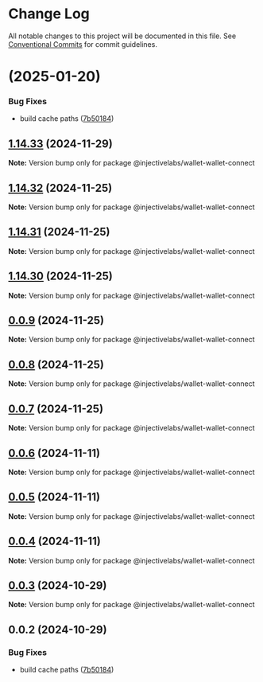 # Change Log

All notable changes to this project will be documented in this file.
See [Conventional Commits](https://conventionalcommits.org) for commit guidelines.

#  (2025-01-20)


### Bug Fixes

* build cache paths ([7b50184](https://github.com/InjectiveLabs/injective-ts/commit/7b5018431d970bfb00d022878fbf7994e4878e72))





## [1.14.33](https://github.com/InjectiveLabs/injective-ts/compare/@injectivelabs/wallet-wallet-connect@1.14.33-beta.4...@injectivelabs/wallet-wallet-connect@1.14.33) (2024-11-29)

**Note:** Version bump only for package @injectivelabs/wallet-wallet-connect





## [1.14.32](https://github.com/InjectiveLabs/injective-ts/compare/@injectivelabs/wallet-wallet-connect@1.14.31...@injectivelabs/wallet-wallet-connect@1.14.32) (2024-11-25)

**Note:** Version bump only for package @injectivelabs/wallet-wallet-connect





## [1.14.31](https://github.com/InjectiveLabs/injective-ts/compare/@injectivelabs/wallet-wallet-connect@1.14.30...@injectivelabs/wallet-wallet-connect@1.14.31) (2024-11-25)

**Note:** Version bump only for package @injectivelabs/wallet-wallet-connect





## [1.14.30](https://github.com/InjectiveLabs/injective-ts/compare/@injectivelabs/wallet-wallet-connect@0.0.9...@injectivelabs/wallet-wallet-connect@1.14.30) (2024-11-25)

**Note:** Version bump only for package @injectivelabs/wallet-wallet-connect





## [0.0.9](https://github.com/InjectiveLabs/injective-ts/compare/@injectivelabs/wallet-wallet-connect@0.0.8...@injectivelabs/wallet-wallet-connect@0.0.9) (2024-11-25)

**Note:** Version bump only for package @injectivelabs/wallet-wallet-connect





## [0.0.8](https://github.com/InjectiveLabs/injective-ts/compare/@injectivelabs/wallet-wallet-connect@0.0.7...@injectivelabs/wallet-wallet-connect@0.0.8) (2024-11-25)

**Note:** Version bump only for package @injectivelabs/wallet-wallet-connect





## [0.0.7](https://github.com/InjectiveLabs/injective-ts/compare/@injectivelabs/wallet-wallet-connect@0.0.7-beta.4...@injectivelabs/wallet-wallet-connect@0.0.7) (2024-11-25)

**Note:** Version bump only for package @injectivelabs/wallet-wallet-connect





## [0.0.6](https://github.com/InjectiveLabs/injective-ts/compare/@injectivelabs/wallet-wallet-connect@0.0.5...@injectivelabs/wallet-wallet-connect@0.0.6) (2024-11-11)

**Note:** Version bump only for package @injectivelabs/wallet-wallet-connect





## [0.0.5](https://github.com/InjectiveLabs/injective-ts/compare/@injectivelabs/wallet-wallet-connect@0.0.4...@injectivelabs/wallet-wallet-connect@0.0.5) (2024-11-11)

**Note:** Version bump only for package @injectivelabs/wallet-wallet-connect





## [0.0.4](https://github.com/InjectiveLabs/injective-ts/compare/@injectivelabs/wallet-wallet-connect@0.0.4-beta.7...@injectivelabs/wallet-wallet-connect@0.0.4) (2024-11-11)

**Note:** Version bump only for package @injectivelabs/wallet-wallet-connect





## [0.0.3](https://github.com/InjectiveLabs/injective-ts/compare/@injectivelabs/wallet-wallet-connect@0.0.3-beta.0...@injectivelabs/wallet-wallet-connect@0.0.3) (2024-10-29)

**Note:** Version bump only for package @injectivelabs/wallet-wallet-connect





## 0.0.2 (2024-10-29)


### Bug Fixes

* build cache paths ([7b50184](https://github.com/InjectiveLabs/injective-ts/commit/7b5018431d970bfb00d022878fbf7994e4878e72))
